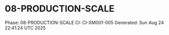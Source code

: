 # 08-PRODUCTION-SCALE
Phase: 08-PRODUCTION-SCALE
CI: CI-XM001-005
Generated: Sun Aug 24 22:41:24 UTC 2025
